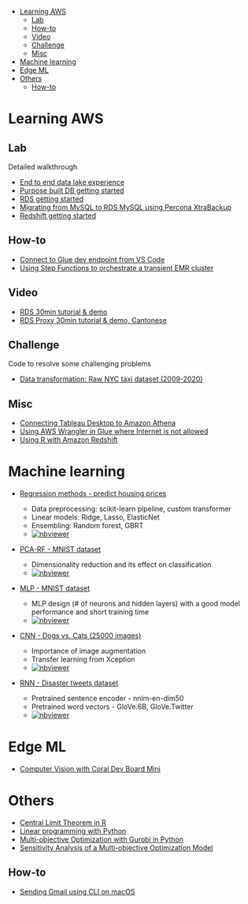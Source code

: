 - [Learning AWS](#learning-aws)
  - [Lab](#lab)
  - [How-to](#how-to)
  - [Video](#video)
  - [Challenge](#challenge)
  - [Misc](#misc)
- [Machine learning](#machine-learning)
- [Edge ML](#edge-ml)
- [Others](#others)
  - [How-to](#how-to-1)

# Learning AWS
## Lab
Detailed walkthrough
* [End to end data lake experience](hazelnut/data%20lake/)
* [Purpose built DB getting started](hazelnut/purpose_built_db/)
* [RDS getting started](hazelnut/rds/)
* [Migrating from MySQL to RDS MySQL using Percona XtraBackup](hazelnut/mysql-to-rds/)
* [Redshift getting started](hazelnut/redshift/)

## How-to
* [Connect to Glue dev endpoint from VS Code](howto/vscode-glue-dev-endpoint.md)
* [Using Step Functions to orchestrate a transient EMR cluster](howto/vscode-stepfunctions_emr/)

## Video
* [RDS 30min tutorial & demo](https://pages.awscloud.com/hk-rds.html)
* [RDS Proxy 30min tutorial & demo, Cantonese](https://hktw-resources.awscloud.com/aws-%E5%BB%A3%E6%9D%B1%E8%A9%B1%E5%AF%A6%E6%88%B0%E5%B7%A5%E4%BD%9C%E5%9D%8A/amazon-rds-proxy-%E7%B0%A1%E4%BB%8B%E5%8F%8A%E7%A4%BA%E7%AF%84)

## Challenge
Code to resolve some challenging problems
* [Data transformation: Raw NYC taxi dataset (2009-2020)](challenge/transform_nyctaxi/)

## Misc
* [Connecting Tableau Desktop to Amazon Athena](tableau_athena.md)
* [Using AWS Wrangler in Glue where Internet is not allowed](awswrangler_glue.md)
* [Using R with Amazon Redshift](using_R_with_Redshift.md)

# Machine learning
* [Regression methods - predict housing prices](NU/Studying_regression_with_linear_and_ensembling_models.ipynb)
  * Data preprocessing: scikit-learn pipeline, custom transformer
  * Linear models: Ridge, Lasso, ElasticNet
  * Ensembling: Random forest, GBRT
  * [![nbviewer](https://raw.githubusercontent.com/jupyter/design/master/logos/Badges/nbviewer_badge.svg)](https://nbviewer.jupyter.org/github/corvuslee/public/blob/master/NU/Studying_regression_with_linear_and_ensembling_models.ipynb)
  
* [PCA-RF - MNIST dataset](NU/Studying_PCA-RF_classifier_with_the_MNIST_dataset.ipynb)
  * Dimensionality reduction and its effect on classification
  * [![nbviewer](https://raw.githubusercontent.com/jupyter/design/master/logos/Badges/nbviewer_badge.svg)](https://nbviewer.jupyter.org/github/corvuslee/public/blob/master/NU/Studying_PCA-RF_classifier_with_the_MNIST_dataset.ipynb)

* [MLP - MNIST dataset](NU/Studying_MLP_architectures_with_the_MNIST_dataset.ipynb)
  * MLP design (# of neurons and hidden layers) with a good model performance and short training time
  * [![nbviewer](https://raw.githubusercontent.com/jupyter/design/master/logos/Badges/nbviewer_badge.svg)](https://nbviewer.jupyter.org/github/corvuslee/public/blob/master/NU/Studying_MLP_architectures_with_the_MNIST_dataset.ipynb)

* [CNN - Dogs vs. Cats (25000 images)](NU/Studying_CNN_architectures_with_the_dogs_vs_cats_dataset.ipynb)
  * Importance of image augmentation
  * Transfer learning from Xception
  * [![nbviewer](https://raw.githubusercontent.com/jupyter/design/master/logos/Badges/nbviewer_badge.svg)](https://nbviewer.jupyter.org/github/corvuslee/public/blob/master/NU/Studying_CNN_architectures_with_the_dogs_vs_cats_dataset.ipynb)

* [RNN - Disaster tweets dataset](NU/Studying_architectures_for_NLP_with_disaster_tweets_dataset.ipynb)
  * Pretrained sentence encoder - nnlm-en-dim50
  * Pretrained word vectors - GloVe.6B, GloVe.Twitter
  * [![nbviewer](https://raw.githubusercontent.com/jupyter/design/master/logos/Badges/nbviewer_badge.svg)](https://nbviewer.jupyter.org/github/corvuslee/public/blob/master/NU/Studying_architectures_for_NLP_with_disaster_tweets_dataset.ipynb)

# Edge ML
* [Computer Vision with Coral Dev Board Mini](coral/cv)

# Others
* [Central Limit Theorem in R](R/central_limit_theorem.md)
* [Linear programming with Python](https://www.linkedin.com/pulse/linear-programming-python-siu-chung-corvus-lee/)
* [Multi-objective Optimization with Gurobi in Python](https://www.linkedin.com/pulse/multi-objective-optimization-gurobi-python-siu-chung-corvus-lee)
* [Sensitivity Analysis of a Multi-objective Optimization Model](https://www.linkedin.com/pulse/sensitivity-analysis-multi-objective-optimization-model-lee/)

## How-to
* [Sending Gmail using CLI on macOS](howto/send_gmail_cli.md)